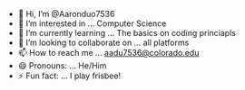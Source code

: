 - 👋 Hi, I’m @Aaronduo7536
- 👀 I’m interested in ... Computer Science
- 🌱 I’m currently learning ... The basics on coding princiapls 
- 💞️ I’m looking to collaborate on ... all platforms
- 📫 How to reach me ... aadu7536@colorado.edu
- 😄 Pronouns: ... He/Him
- ⚡ Fun fact: ... I play frisbee! 

<!---
Aaronduo7536/Aaronduo7536 is a ✨ special ✨ repository because its `README.md` (this file) appears on your GitHub profile.
You can click the Preview link to take a look at your changes.
--->
